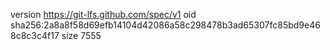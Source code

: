 version https://git-lfs.github.com/spec/v1
oid sha256:2a8a8f58d69efb14104d42086a58c298478b3ad65307fc85bd9e468c8c3c4f17
size 7555
